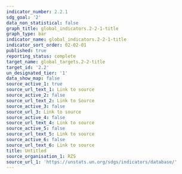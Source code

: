 ```yaml
---
indicator_number: 2.2.1
sdg_goal: '2'
data_non_statistical: false
graph_title: global_indicators.2-2-1-title
graph_type: bar
indicator_name: global_indicators.2-2-1-title
indicator_sort_order: 02-02-01
published: true
reporting_status: complete
target_name: global_targets.2-2-title
target_id: '2.2'
un_designated_tier: '1'
data_show_map: false
source_active_1: true
source_url_text_1: Link to source
source_active_2: false
source_url_text_2: Link to Source
source_active_3: false
source_url_3: Link to source
source_active_4: false
source_url_text_4: Link to source
source_active_5: false
source_url_text_5: Link to source
source_active_6: false
source_url_text_6: Link to source
title: Untitled
source_organisation_1: RZS
source_url_1: 'https://unstats.un.org/sdgs/indicators/database/'
---
```

